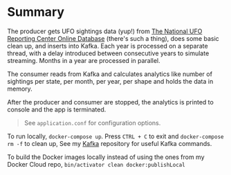 # Summary
The producer gets UFO sightings data (yup!) from [The National UFO Reporting Center Online Database](http://www.nuforc.org/webreports.html) 
(there's such a thing), does some basic clean up, and inserts into Kafka. Each year is processed on a separate thread,
with a delay introduced between consecutive years to simulate streaming. Months in a year are processed in parallel.

The consumer reads from Kafka and calculates analytics like number of sightings per state, per month, per year, 
per shape and holds the data in memory.

After the producer and consumer are stopped, the analytics is printed to console  and the app is terminated.

> See `application.conf` for configuration options.

To run locally, `docker-compose up`.  Press `CTRL + C` to exit and `docker-compose rm -f` to clean up, 
See my [Kafka](https://github.com/asarkar/docker/tree/master/kafka) repository for useful Kafka commands.

To build the Docker images locally instead of using the ones from my Docker Cloud repo, 
`bin/activator clean docker:publishLocal`